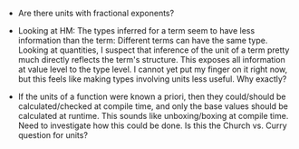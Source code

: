 
  * Are there units with fractional exponents?

  * Looking at HM: The types inferred for a term seem to have less
    information than the term: Different terms can have the same type.
    Looking at quantities, I suspect that inference of the unit of a
    term pretty much directly reflects the term's structure.  This
    exposes all information at value level to the type level.  I
    cannot yet put my finger on it right now, but this feels like
    making types involving units less useful.  Why exactly?

  * If the units of a function were known a priori, then they
    could/should be calculated/checked at compile time, and only the
    base values should be calculated at runtime.  This sounds like
    unboxing/boxing at compile time.  Need to investigate how this
    could be done.  Is this the Church vs. Curry question for units?
